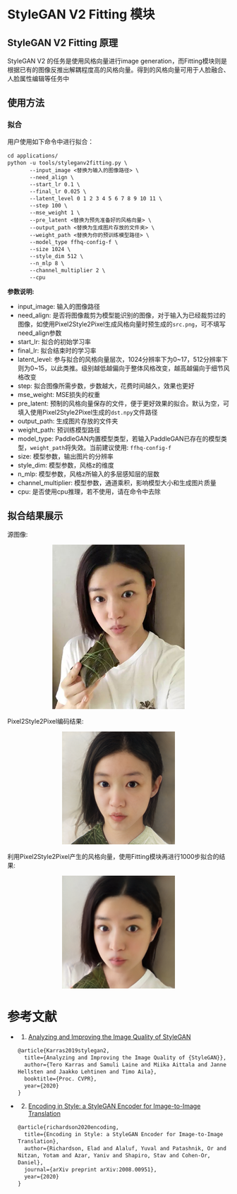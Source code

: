 # StyleGAN V2 Fitting 模块

## StyleGAN V2 Fitting 原理

StyleGAN V2 的任务是使用风格向量进行image generation，而Fitting模块则是根据已有的图像反推出解耦程度高的风格向量。得到的风格向量可用于人脸融合、人脸属性编辑等任务中

## 使用方法

### 拟合

用户使用如下命令中进行拟合：

```
cd applications/
python -u tools/styleganv2fitting.py \
       --input_image <替换为输入的图像路径> \
       --need_align \
       --start_lr 0.1 \
       --final_lr 0.025 \
       --latent_level 0 1 2 3 4 5 6 7 8 9 10 11 \
       --step 100 \
       --mse_weight 1 \
       --pre_latent <替换为预先准备好的风格向量> \
       --output_path <替换为生成图片存放的文件夹> \
       --weight_path <替换为你的预训练模型路径> \
       --model_type ffhq-config-f \
       --size 1024 \
       --style_dim 512 \
       --n_mlp 8 \
       --channel_multiplier 2 \
       --cpu
```

**参数说明:**
- input_image: 输入的图像路径
- need_align: 是否将图像裁剪为模型能识别的图像，对于输入为已经裁剪过的图像，如使用Pixel2Style2Pixel生成风格向量时预生成的`src.png`，可不填写need_align参数
- start_lr: 拟合的初始学习率
- final_lr: 拟合结束时的学习率
- latent_level: 参与拟合的风格向量层次，1024分辨率下为0~17，512分辨率下则为0~15，以此类推。级别越低越偏向于整体风格改变，越高越偏向于细节风格改变
- step: 拟合图像所需步数，步数越大，花费时间越久，效果也更好
- mse_weight: MSE损失的权重
- pre_latent: 预制的风格向量保存的文件，便于更好效果的拟合。默认为空，可填入使用Pixel2Style2Pixel生成的`dst.npy`文件路径
- output_path: 生成图片存放的文件夹
- weight_path: 预训练模型路径
- model_type: PaddleGAN内置模型类型，若输入PaddleGAN已存在的模型类型，`weight_path`将失效。当前建议使用: `ffhq-config-f`
- size: 模型参数，输出图片的分辨率
- style_dim: 模型参数，风格z的维度
- n_mlp: 模型参数，风格z所输入的多层感知层的层数
- channel_multiplier: 模型参数，通道乘积，影响模型大小和生成图片质量
- cpu: 是否使用cpu推理，若不使用，请在命令中去除

## 拟合结果展示

源图像:

<div align="center">
    <img src="../../imgs/pSp-input.jpg" width="300"/>
</div>

Pixel2Style2Pixel编码结果:

<div align="center">
    <img src="../../imgs/pSp-inversion.png" width="256"/>
</div>

利用Pixel2Style2Pixel产生的风格向量，使用Fitting模块再进行1000步拟合的结果:

<div align="center">
    <img src="../../imgs/stylegan2fitting-sample.png" width="256"/>
</div>

# 参考文献

- 1. [Analyzing and Improving the Image Quality of StyleGAN](https://arxiv.org/abs/1912.04958)

  ```
  @article{Karras2019stylegan2,
    title={Analyzing and Improving the Image Quality of {StyleGAN}},
    author={Tero Karras and Samuli Laine and Miika Aittala and Janne Hellsten and Jaakko Lehtinen and Timo Aila},
    booktitle={Proc. CVPR},
    year={2020}
  }
  ```
- 2. [Encoding in Style: a StyleGAN Encoder for Image-to-Image Translation](hhttps://arxiv.org/abs/2008.00951)

  ```
  @article{richardson2020encoding,
    title={Encoding in Style: a StyleGAN Encoder for Image-to-Image Translation},
    author={Richardson, Elad and Alaluf, Yuval and Patashnik, Or and Nitzan, Yotam and Azar, Yaniv and Shapiro, Stav and Cohen-Or, Daniel},
    journal={arXiv preprint arXiv:2008.00951},
    year={2020}
  }
  ```
